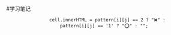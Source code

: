 #学习笔记

                    cell.innerHTML = pattern[i][j] == 2 ? "❌" :
                        pattern[i][j] == '1' ? "⭕" : "";